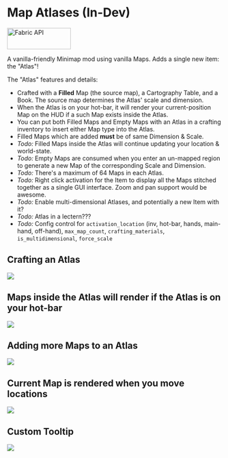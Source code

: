 # Map Atlases (In-Dev)

<a href="https://www.curseforge.com/minecraft/mc-mods/fabric-api"><img src="https://i.imgur.com/Ol1Tcf8.png" width="149" height="50" title="Fabric API" alt="Fabric API"></a>

A vanilla-friendly Minimap mod using vanilla Maps. Adds a single new item: the "Atlas"!

The "Atlas" features and details:
- Crafted with a **Filled** Map (the source map), a Cartography Table, and a Book. The source map determines the Atlas' scale and dimension.
- When the Atlas is on your hot-bar, it will render your current-position Map on the HUD if a such Map exists inside the Atlas.
- You can put both Filled Maps and Empty Maps with an Atlas in a crafting inventory to insert either Map type into the Atlas.
- Filled Maps which are added **must** be of same Dimension & Scale.
- *Todo:* Filled Maps inside the Atlas will continue updating your location & world-state.
- *Todo:* Empty Maps are consumed when you enter an un-mapped region to generate a new Map of the corresponding Scale and Dimension.
- *Todo:* There's a maximum of 64 Maps in each Atlas.
- *Todo:* Right click activation for the Item to display all the Maps stitched together as a single GUI interface. Zoom and pan support would be awesome.
- *Todo:* Enable multi-dimensional Atlases, and potentially a new Item with it?
- *Todo:* Atlas in a lectern???
- *Todo:* Config control for `activation_location` (inv, hot-bar, hands, main-hand, off-hand), `max_map_count`, `crafting_materials`, `is_multidimensional`, `force_scale`

## Crafting an Atlas
![](https://i.imgur.com/vAMa0XF.png)

## Maps inside the Atlas will render if the Atlas is on your hot-bar
![](https://i.imgur.com/sPCpk0u.png)

## Adding more Maps to an Atlas
![](https://i.imgur.com/rIQxD2U.png)

## Current Map is rendered when you move locations
![](https://i.imgur.com/MwxT6uf.png)

## Custom Tooltip
![](https://i.imgur.com/XZqmjJT.png)
